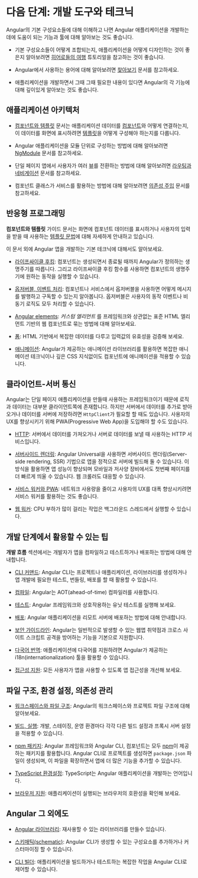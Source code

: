 <!--
# Next steps: tools and techniques
-->
# 다음 단계: 개발 도구와 테크닉

<!--
After you understand the basic Angular building blocks, you can learn more
about the features and tools that can help you develop and deliver Angular applications.

* Work through the [Tour of Heroes](tutorial) tutorial to get a feel for how to fit the basic building blocks together to create a well-designed application.

* Check out the [Glossary](guide/glossary) to understand Angular-specific terms and usage.

* Use the documentation to learn about key features in more depth, according to your stage of development and areas of interest.
-->
Angular의 기본 구성요소들에 대해 이해하고 나면 Angular 애플리케이션을 개발하는 데에 도움이 되는 기능과 툴에 대해 알아보는 것도 좋습니다.

* 기본 구성요소들이 어떻게 조합되는지, 애플리케이션을 어떻게 디자인하는 것이 좋은지 알아보려면 [히어로들의 여행](tutorial) 튜토리얼을 참고하는 것이 좋습니다.

* Angular에서 사용하는 용어에 대해 알아보려면 [찾아보기](guide/glossary) 문서를 참고하세요.

* 애플리케이션을 개발하면서 그때 그때 필요한 내용이 있다면 Angular의 각 기능에 대해 깊이있게 알아보는 것도 좋습니다.



<!--
## Application architecture
-->
## 애플리케이션 아키텍처

<!--
* The [Components and templates](guide/displaying-data) guide explains how to connect the application data in your [components](guide/glossary#component) to your page-display [templates](guide/glossary#template), to create a complete interactive application.

* The [NgModules](guide/ngmodules) guide provides in-depth information on the modular structure of an Angular application.

* The [Routing and navigation](guide/router) guide provides in-depth information on how to construct applications that allow a user to navigate to different [views](guide/glossary#view) within your single-page app.

* The [Dependency injection](guide/dependency-injection) guide provides in-depth information on how to construct an application such that each component class can acquire the services and objects it needs to perform its function.
-->
* [컴포넌트와 템플릿](guide/displaying-data) 문서는 애플리케이션 데이터를 [컴포넌트](guide/glossary#component)와 어떻게 연결하는지, 이 데이터를 화면에 표시하려면 [템플릿](guide/glossary#template)을 어떻게 구성해야 하는지를 다룹니다. 

* Angular 애플리케이션을 모듈 단위로 구성하는 방법에 대해 알아보려면 [NgModule](guide/ngmodules) 문서를 참고하세요.

* 단일 페이지 앱에서 사용자가 여러 [뷰](guide/glossary#view)를 전환하는 방법에 대해 알아보려면 [라우팅과 네비게이션](guide/router) 문서를 참고하세요.

* 컴포넌트 클래스가 서비스를 활용하는 방법에 대해 알아보려면 [의존성 주입](guide/dependency-injection) 문서를 참고하세요.

<!--
## Responsive programming
-->
## 반응형 프로그래밍

<!--
The **Components and Templates** guide provides guidance and details of the [template syntax](guide/template-syntax) that you use to display your component data when and where you want it within a view, and to collect input from users that you can respond to.

Additional pages and sections describe some basic programming techniques for Angular apps.

* [Lifecycle hooks](guide/lifecycle-hooks): Tap into key moments in the lifetime of a component, from its creation to its destruction, by implementing the lifecycle hook interfaces.

* [Observables and event processing](guide/observables): How to use observables with components and services to publish and subscribe to messages of any type, such as user-interaction events and asynchronous operation results.

* [Angular elements](guide/elements): How to package components as *custom elements* using Web Components, a web standard for defining new HTML elements in a framework-agnostic way.

* [Forms](guide/forms-overview): Support complex data entry scenarios with HTML-based input validation.

* [Animations](guide/animations): Use Angular's animation library to animate component behavior
without deep knowledge of animation techniques or CSS.
-->
**컴포넌트와 템플릿** 가이드 문서는 화면에 컴포넌트 데이터를 표시하거나 사용자의 입력을 받을 때 사용하는 [템플릿 문법](guide/template-syntax)에 대해 자세하게 안내하고 있습니다.

이 문서 외에 Angular 앱을 개발하는 기본 테크닉에 대해서도 알아보세요.

* [라이프싸이클 후킹](guide/lifecycle-hooks): 컴포넌트는 생성되면서 종료될 때까지 Angular가 정의하는 생명주기를 따릅니다. 그리고 라이프싸이클 후킹 함수를 사용하면 컴포넌트의 생명주기에 원하는 동작을 실행할 수 있습니다.

* [옵저버블, 이벤트 처리](guide/observables): 컴포넌트나 서비스에서 옵저버블을 사용하면 어떻게 메시지를 발행하고 구독할 수 있는지 알아봅니다. 옵저버블은 사용자의 동작 이벤트나 비동기 로직도 모두 처리할 수 있습니다.

* [Angular elements](guide/elements): *커스텀 엘리먼트* 를 프레임워크와 상관없는 표준 HTML 엘리먼트 기반의 웹 컴포넌트로 묶는 방법에 대해 알아보세요.

* [폼](guide/forms-overview): HTML 기반에서 복잡한 데이터를 다루고 입력값의 유효성을 검증해 보세요.

* [애니메이션](guide/animations): Angular가 제공하는 애니메이션 라이브러리를 활용하면 복잡한 애니메이션 테크닉이나 깊은 CSS 지식없이도 컴포넌트에 애니메이션을 적용할 수 있습니다.


<!--
## Client-server interaction
-->
## 클라이언트-서버 통신

<!--
Angular provides a framework for single-page apps, where most of the logic and data resides on the client.
Most apps still need to access a server using the `HttpClient` to access and save data.
For some platforms and applications, you might also want to use the PWA (Progressive Web App) model to improve the user experience.

* [HTTP](guide/http): Communicate with a server to get data, save data, and invoke server-side actions with an HTTP client.
* [Server-side rendering](guide/universal): Angular Universal generates static application pages on the server through server-side rendering (SSR). This allows you to run your Angular app on the server in order to improve performance and show the first page quickly on mobile and low-powered devices, and also facilitate web crawlers.

* [Service workers and PWA](guide/service-worker-intro): Use a service worker to reduce dependency on the network and significantly improve the user experience.

* [Web workers](guide/web-worker): Learn how to run CPU-intensive computations in a background thread.
-->
Angular는 단일 페이지 애플리케이션을 만들때 사용하는 프레임워크이기 때문에 로직과 데이터는 대부분 클라이언트쪽에 존재합니다.
하지만 서버에서 데이터를 추가로 받아오거나 데이터를 서버에 저장하려면 `HttpClient`가 필요할 할 때도 있습니다.
사용자의 UX를 향상시키기 위해 PWA(Progressive Web App)을 도입해야 할 수도 있습니다.

* [HTTP](guide/http): 서버에서 데이터를 가져오거나 서버로 데이터를 보낼 때 사용하는 HTTP 서비스입니다.

* [서버사이드 렌더링](guide/universal): Angular Universal을 사용하면 서버사이드 렌더링(Server-side rendering, SSR) 기법으로 앱을 정적으로 서버에 빌드해 둘 수 있습니다. 이 방식을 활용하면 앱 성능이 향상되며 모바일과 저사양 장비에서도 첫번째 페이지를 더 빠르게 띄울  수 있습니다. 웹 크롤러도 대응할 수 있습니다.

* [서비스 워커와 PWA](guide/service-worker-intro): 네트워크 사용량을 줄이고 사용자의 UX를 대폭 향상시키려면 서비스 워커를 활용하는 것도 좋습니다.

* [웹 워커](guide/web-worker): CPU 부하가 많이 걸리는 작업은 백그라운드 스레드에서 실행할 수 있습니다.


<!--
## Support for the development cycle
-->
## 개발 단계에서 활용할 수 있는 팁

<!--
The **Development Workflow** section describes the tools and processes you use to compile, test, and deploy Angular applications.

* [CLI Command Reference](cli): The Angular CLI is a command-line tool that you use to create projects, generate application and library code, and perform a variety of ongoing development tasks such as testing, bundling, and deployment.

* [Compilation](guide/aot-compiler): Angular provides just-in-time (JIT) compilation for the development environment, and ahead-of-time (AOT) compilation for the production environment.

* [Testing platform](guide/testing): Run unit tests on your application parts as they interact with the Angular framework.

* [Deployment](guide/deployment): Learn techniques for deploying your Angular application to a remote server.

* [Security guidelines](guide/security): Learn about Angular's built-in protections against common web-app vulnerabilities and attacks such as cross-site scripting attacks.

* [Internationalization](guide/i18n): Make your app available in multiple languages with Angular's internationalization (i18n) tools.

* [Accessibility](guide/accessibility): Make your app accessible to all users.
-->
**개발 흐름** 섹션에서는 개발자가 앱을 컴파일하고 테스트하거나 배포하는 방법에 대해 안내합니다.

* [CLI 커맨드](cli): Angular CLI는 프로젝트나 애플리케이션, 라이브러리를 생성하거나 앱 개발에 필요한 테스트, 번들링, 배포를 할 때 활용할 수 있습니다.

* [컴파일](guide/aot-compiler): Angular는 AOT(ahead-of-time) 컴파일러를 사용합니다.

* [테스트](guide/testing): Angular 프레임워크와 상호작용하는 유닛 테스트를 실행해 보세요.

* [배포](guide/deployment): Angular 애플리케이션을 리모트 서버에 배포하는 방법에 대해 안내합니다.

* [보안 가이드라인](guide/security): Angular는 일반적으로 발생할 수 있는 웹앱 취약점과 크로스 사이트 스크립트 공격을 방어하는 기능을 기본으로 지원합니다.

* [다국어 번역](guide/i18n): 애플리케이션에 다국어를 지원하려면 Angular가 제공하는 i18n(internationalization) 툴을 활용할 수 있습니다.

* [접근성 지원](guide/accessibility): 모든 사용자가 앱을 사용할 수 있도록 앱 접근성을 개선해 보세요.


<!--
## File structure, configuration, and dependencies
-->
## 파일 구조, 환경 설정, 의존성 관리

<!--
* [Workspace and file structure](guide/file-structure): Understand the structure of Angular workspace and project folders.

* [Building and serving](guide/build): Learn to define different build and proxy server configurations for your project, such as development, staging, and production.

* [npm packages](guide/npm-packages): The Angular Framework, Angular CLI, and components used by Angular applications are packaged as [npm](https://docs.npmjs.com/) packages and distributed via the npm registry. The Angular CLI creates a default `package.json` file, which specifies a starter set of packages that work well together and jointly support many common application scenarios.

* [TypeScript configuration](guide/typescript-configuration): TypeScript is the primary language for Angular application development.

* [Browser support](guide/browser-support): Make your apps compatible across a wide range of browsers.
-->
* [워크스페이스와 파일 구조](guide/file-structure): Angular의 워크스페이스와 프로젝트 파일 구조에 대해 알아보세요.

* [빌드, 실행](guide/build): 개발, 스테이징, 운영 환경마다 각각 다른 빌드 설정과 프록시 서버 설정을 적용할 수 있습니다.

* [npm 패키지](guide/npm-packages): Angular 프레임워크와 Angular CLI, 컴포넌트는 모두 [npm](https://docs.npmjs.com/)이 제공하는 패키지를 활용합니다. Angular CLI로 프로젝트를 생성하면 `package.json` 파일이 생성되며, 이 파일을 확장하면서 앱에 더 많은 기능을 추가할 수 있습니다.

* [TypeScript 환경설정](guide/typescript-configuration): TypeScript는 Angular 애플리케이션을 개발하는 언어입니다.

* [브라우저 지원](guide/browser-support): 애플리케이션이 실행되는 브라우저의 호환성을 확인해 보세요.


<!--
## Extending Angular
-->
## Angular 그 외에도

<!--
* [Angular libraries](guide/libraries): Learn about using and creating re-usable libraries.

* [Schematics](guide/schematics): Learn about customizing and extending the CLI's generation capabilities.

* [CLI builders](guide/cli-builder): Learn about customizing and extending the CLI's ability to apply tools to perform complex tasks, such as building and testing applications.
-->
* [Angular 라이브러리](guide/libraries): 재사용할 수 있는 라이브러리를 만들수 있습니다.

* [스키매틱(schematic)](guide/schematics): Angular CLI가 생성할 수 있는 구성요소를 추가하거나 커스터마이징 할 수 있습니다.

* [CLI 빌더](guide/cli-builder): 애플리케이션을 빌드하거나 테스트하는 복잡한 작업을 Angular CLI로 제어할 수 있습니다.